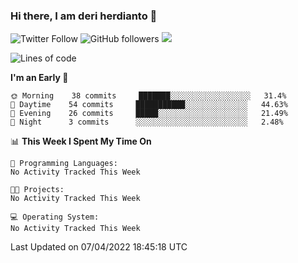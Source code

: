 ### Hi there, I am deri herdianto 👋
![Twitter Follow](https://img.shields.io/twitter/follow/deikatsuo?label=Follow)
![GitHub followers](https://img.shields.io/github/followers/deikatsuo?label=Follow&style=social)
![](https://visitor-badge.glitch.me/badge?page_id=deikatsuo.deikatsuo)

<!--
**deikatsuo/deikatsuo** is a ✨ _special_ ✨ repository because its `README.md` (this file) appears on your GitHub profile.

Here are some ideas to get you started:

- 🔭 I’m currently working on ...
- 🌱 I’m currently learning ...
- 👯 I’m looking to collaborate on ...
- 🤔 I’m looking for help with ...
- 💬 Ask me about ...
- 📫 How to reach me: ...
- 😄 Pronouns: ...
- ⚡ Fun fact: ...
-->

<!--START_SECTION:waka-->
![Lines of code](https://img.shields.io/badge/From%20Hello%20World%20I%27ve%20Written-82%20Thousand%20lines%20of%20code-blue)

**I'm an Early 🐤** 

```text
🌞 Morning    38 commits     ███████░░░░░░░░░░░░░░░░░░   31.4% 
🌆 Daytime    54 commits     ███████████░░░░░░░░░░░░░░   44.63% 
🌃 Evening    26 commits     █████░░░░░░░░░░░░░░░░░░░░   21.49% 
🌙 Night      3 commits      ░░░░░░░░░░░░░░░░░░░░░░░░░   2.48%

```


📊 **This Week I Spent My Time On** 

```text
💬 Programming Languages: 
No Activity Tracked This Week

🐱‍💻 Projects: 
No Activity Tracked This Week

💻 Operating System: 
No Activity Tracked This Week

```


 Last Updated on 07/04/2022 18:45:18 UTC
<!--END_SECTION:waka-->
